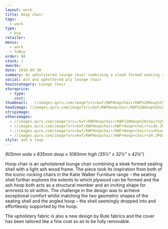 ```yaml
---
layout: work
title: Hoop chair
tags:
  - work
type:
  - buy
retailer:
menus:
  - work
  - toBuy
order: 60
stock: 1
awards:
date: 2018-09-30
summary: An upholstered lounge chair combining a sleek formed seating shell with a light ash wood frame.
social: Ash and upholtered ply lounge chair
houzzcategory: Lounge chair
storeprice: 
  - type: 
    cost: 
thumbnail:   //images.quru.com/image?src=kwf/KWFHoopchair/KWF%20Hoop%20chair%20cushion%2034.JPG&angle=90&bottom=0.86875&top=0.14063&fill=auto&strip=1
headimage: //images.quru.com/image?src=kwf/KWFHoopchair/KWF%20Hoop%20chair%20cushion%2034.JPG&angle=90&bottom=0.91875&top=0.05625&strip=1
stripimage: 
otherimages:
  - //images.quru.com/image?src=/kwf/KWFHoopchair/KWF%20Hoop%20chair%20back%2034.JPG&angle=90&top=0.1&bottom=0.9&fill=auto&strip=1
  - //images.quru.com/image?src=kwf/KWFHoopchair/KWF+Hoop+chair+side.JPG&top=0.1&bottom=0.9&angle=90&fill=auto&strip=1
  - //images.quru.com/image?src=kwf/KWFHoopchair/KWF+Hoop+chair+cushion+34.JPG&top=0.1&bottom=0.9&angle=90&fill=auto&strip=1
  - //images.quru.com/image?src=kwf/KWFHoopchair/KWF+Hoop+chair+34.JPG&top=0.13&bottom=0.9&angle=90&fill=auto&strip=1
style: ash & taup
---
```

_905mm wide x 835mm deep x 1080mm high (35&#8531;&rdquo; x 32&frac12;&rdquo; x 42&frac14;&rdquo;)_

Hoop chair is an upholstered lounge chair combining a sleek formed seating shell with a light ash wood frame. The piece took its inspiration from both of the iconic rocking chairs in the Katie Walker Furniture range – the seating shell further explores the extents to which plywood can be formed and the ash hoop both acts as a structural member and an inviting shape for armrests to sit within. The challenge in the design was to achieve exceptional comfort whilst matching the two geometric shapes of the seating shell and the angled hoop – the shell seemingly dropped into and effortlessly supported by the hoop.

The upholstery fabric is also a new design by Bute fabrics and the cover has been tailored like a fine coat so as to be fully removable.
